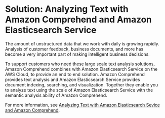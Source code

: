 # Solution: Analyzing Text with Amazon Comprehend and Amazon Elasticsearch Service<a name="elasticsearch"></a>

The amount of unstructured data that we work with daily is growing rapidly\. Analysis of customer feedback, business documents, and more has become a very important part of making intelligent business decisions\.

To support customers who need these large scale text analysis solutions, Amazon Comprehend combines with Amazon Elasticsearch Service on the AWS Cloud, to provide an end to end solution\. Amazon Comprehend provides text analysis and Amazon Elasticsearch Service provides document indexing, searching, and visualization\. Together they enable you to analyze text using the scale of Amazon Elasticsearch Service with the semantic analysis ability of Amazon Comprehend\.

For more information, see [Analyzing Text with Amazon Elasticsearch Sevice and Amazon Comprehend]( https://aws.amazon.com/solutions/analyzing-text-with-amazon-elasticsearch-service-and-amazon-comprehend/)\.